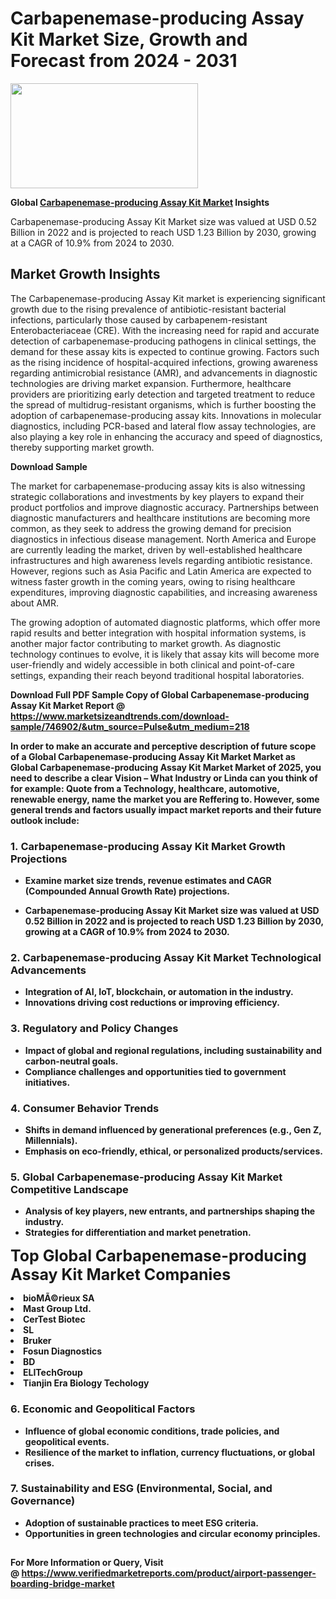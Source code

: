 <H1>Carbapenemase-producing Assay Kit Market Size, Growth and Forecast from 2024 - 2031</H1><img class="aligncenter size-medium wp-image-584254" src="https://thirdeyenews.in/wp-content/uploads/2024/09/Global-Market-Research-300x168.jpeg" alt="" width="300" height="168" /><p><strong>Global&nbsp;<a href="https://www.marketsizeandtrends.com/download-sample/746902/&amp;utm_source=Pulse&amp;utm_medium=218">Carbapenemase-producing Assay Kit Market</a> Insights</strong></p><p>Carbapenemase-producing Assay Kit Market size was valued at USD 0.52 Billion in 2022 and is projected to reach USD 1.23 Billion by 2030, growing at a CAGR of 10.9% from 2024 to 2030.</p><p><h2>Market Growth Insights</h2> <p>The Carbapenemase-producing Assay Kit market is experiencing significant growth due to the rising prevalence of antibiotic-resistant bacterial infections, particularly those caused by carbapenem-resistant Enterobacteriaceae (CRE). With the increasing need for rapid and accurate detection of carbapenemase-producing pathogens in clinical settings, the demand for these assay kits is expected to continue growing. Factors such as the rising incidence of hospital-acquired infections, growing awareness regarding antimicrobial resistance (AMR), and advancements in diagnostic technologies are driving market expansion. Furthermore, healthcare providers are prioritizing early detection and targeted treatment to reduce the spread of multidrug-resistant organisms, which is further boosting the adoption of carbapenemase-producing assay kits. Innovations in molecular diagnostics, including PCR-based and lateral flow assay technologies, are also playing a key role in enhancing the accuracy and speed of diagnostics, thereby supporting market growth.</p> <p><strong>Download Sample</strong></p> <p>The market for carbapenemase-producing assay kits is also witnessing strategic collaborations and investments by key players to expand their product portfolios and improve diagnostic accuracy. Partnerships between diagnostic manufacturers and healthcare institutions are becoming more common, as they seek to address the growing demand for precision diagnostics in infectious disease management. North America and Europe are currently leading the market, driven by well-established healthcare infrastructures and high awareness levels regarding antibiotic resistance. However, regions such as Asia Pacific and Latin America are expected to witness faster growth in the coming years, owing to rising healthcare expenditures, improving diagnostic capabilities, and increasing awareness about AMR.</p> <p>The growing adoption of automated diagnostic platforms, which offer more rapid results and better integration with hospital information systems, is another major factor contributing to market growth. As diagnostic technology continues to evolve, it is likely that assay kits will become more user-friendly and widely accessible in both clinical and point-of-care settings, expanding their reach beyond traditional hospital laboratories.</p> <p><strong></p><p><span class=""><strong>Download Full PDF Sample Copy of Global Carbapenemase-producing Assay Kit Market Report</strong> @ <a href="https://www.marketsizeandtrends.com/download-sample/746902/&amp;utm_source=Pulse&amp;utm_medium=218" target="_blank">https://www.marketsizeandtrends.com/download-sample/746902/&amp;utm_source=Pulse&amp;utm_medium=218</a></span></p><p>In order to make an accurate and perceptive description of future scope of a Global&nbsp;Carbapenemase-producing Assay Kit Market Market as Global&nbsp;Carbapenemase-producing Assay Kit Market Market of 2025, you need to describe a clear Vision &ndash; What Industry or Linda can you think of for example: Quote from a Technology, healthcare, automotive, renewable energy, name the market you are Reffering to. However, some general trends and factors usually impact market reports and their future outlook include:</p><h3>1.&nbsp;<strong>Carbapenemase-producing Assay Kit Market Growth Projections</strong></h3><ul><li>Examine market size trends, revenue estimates and CAGR (Compounded Annual Growth Rate) projections.</li><li><p>Carbapenemase-producing Assay Kit Market size was valued at USD 0.52 Billion in 2022 and is projected to reach USD 1.23 Billion by 2030, growing at a CAGR of 10.9% from 2024 to 2030.</p></li></ul><h3>2.&nbsp;<strong>Carbapenemase-producing Assay Kit Market Technological Advancements</strong></h3><ul><li>Integration of AI, IoT, blockchain, or automation in the industry.</li><li>Innovations driving cost reductions or improving efficiency.</li></ul><h3>3.&nbsp;<strong>Regulatory and Policy Changes</strong></h3><ul><li>Impact of global and regional regulations, including sustainability and carbon-neutral goals.</li><li>Compliance challenges and opportunities tied to government initiatives.</li></ul><h3>4.&nbsp;<strong>Consumer Behavior Trends</strong></h3><ul><li>Shifts in demand influenced by generational preferences (e.g., Gen Z, Millennials).</li><li>Emphasis on eco-friendly, ethical, or personalized products/services.</li></ul><h3>5.&nbsp;<strong>Global Carbapenemase-producing Assay Kit Market Competitive Landscape</strong></h3><ul><li>Analysis of key players, new entrants, and partnerships shaping the industry.</li><li>Strategies for differentiation and market penetration.</li></ul><p data-pm-slice="1 1 []"><span style="color: inherit; font-family: inherit; font-size: 25px;">Top Global Carbapenemase-producing Assay Kit Market Companies</span></p><div class="" data-test-id=""><p><li>bioMÃ©rieux SA</li><li> Mast Group Ltd.</li><li> CerTest Biotec</li><li> SL</li><li> Bruker</li><li> Fosun Diagnostics</li><li> BD</li><li> ELITechGroup</li><li> Tianjin Era Biology Techology</li></p></div><h3>6.&nbsp;<strong>Economic and Geopolitical Factors</strong></h3><ul><li>Influence of global economic conditions, trade policies, and geopolitical events.</li><li>Resilience of the market to inflation, currency fluctuations, or global crises.</li></ul><h3>7.&nbsp;<strong>Sustainability and ESG (Environmental, Social, and Governance)</strong></h3><ul><li>Adoption of sustainable practices to meet ESG criteria.</li><li>Opportunities in green technologies and circular economy principles.</li></ul><h2><strong style="font-size: 14px;">For More Information or Query, Visit @&nbsp;</strong><a style="background-color: #ffffff; font-size: 14px;" href="https://www.marketsizeandtrends.com/report/carbapenemase-producing-assay-kit-market/" target="_blank">https://www.verifiedmarketreports.com/product/airport-passenger-boarding-bridge-market</a></h2>
